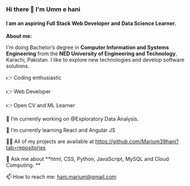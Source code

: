 ### Hi there 👋 I'm Umm e hani

#### I am an aspiring Full Stack Web Developer and Data Science Learner.  
<!-- 
Marium39hani/Marium39hani is a ✨special ✨ repository that you can use to add a README.md to your GitHub profile. Make sure it’s public and initialize it with a README to get started.-->

**About me:**

I'm doing Bachelor’s degree in **Computer Information and Systems Engineering** from the **NED University of Engineering and Technology**, Karachi, Pakistan. I like to explore new technologies and develop software solutions.

:point_right: Coding enthusiastic

:point_right: Web Developer

:point_right: Open CV and ML Learner


 🔭 I’m currently working on @Exploratory Data Analysis. 
 
 🌱 I’m currently learning React and Angular JS 
 
 :woman_technologist:  All of my projects are available at https://github.com/Marium39hani?tab=repositories 
 
 💬 Ask me about **html, CSS, Python, JavaScript, MySQL and Cloud Computing. **
 
 📫 How to reach me: hani.marium@gmail.com
